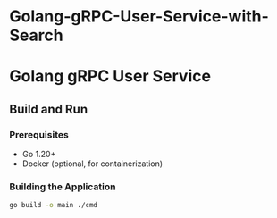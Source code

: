 # Golang-gRPC-User-Service-with-Search

# Golang gRPC User Service

## Build and Run

### Prerequisites

- Go 1.20+
- Docker (optional, for containerization)

### Building the Application

```sh
go build -o main ./cmd
